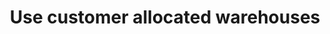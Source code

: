 ---
title: "Use customer allocated warehouses"
name: "channelmeta_trade"
key: "customer_warehouse_override"
description: "Customer qty availability field determines order warehouse. This uses specific warehouse assigned to the customer when raising orders."
user_friendly_description: "Customers can be set to see only stock available to them as per the warehouse allocated on the Customer account."
default: "warehouse_code"
values: []
tags: [channelmeta,trade]
type: "meta"
process: "products"
headless: true
---